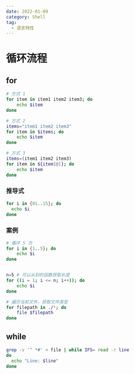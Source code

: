```yaml
---
date: 2022-01-09
category: Shell
tag:
  - 语言特性
---
```


# 循环流程

## for

```bash
# 方式 1
for item in item1 item2 item3; do
	echo $item
done

# 方式 2
items="item1 item2 item3"
for item in $items; do
	echo $item
done

# 方式 3
items=(item1 item2 item3)
for item in ${item[@]}; do
	echo $item
done
```

### 推导式

```bash
for i in {01..15}; do
  echo $i
done
```

### 案例

```bash
# 循环 5 次
for i in {1..5}; do
	echo $i
done


n=5 # 可以从别的函数获取长度
for ((i = 1; i <= n; i++)); do
	echo $i
done

# 遍历当前文件，获取文件类型
for filepath in ./*; do
	file $filepath
done
```

## while

```bash
grep -v '^ *#' < file | while IFS= read -r line
do
  echo "Line: $line"
done
```

